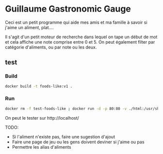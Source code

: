 # Guillaume Gastronomic Gauge

Ceci est un petit programme qui aide mes amis et ma famille à savoir si j'aime un aliment, plat....

Il s'agit d'un petit moteur de recherche dans lequel on tape un début de mot et cela affiche une note comprise entre 0 et 5.
On peut également filter par catégorie d'aliments, ou par note ou les deux.

## test

### Build

```bash
docker build -t foods-like:v1 .
```

### Run

```bash
docker rm -f test-foods-like ; docker run -d -p 80:80 -v ./html:/usr/share/nginx/html/ --name test-foods-like foods-like:v1
```

On peut le tester sur http://localhost/

TODO:
- Si l'aliment n'existe pas, faire une sugestion d'ajout
- Faire une page de jeu ou les gens doivent deviner si j'aime ou pas
- Permettre les alias d'aliments